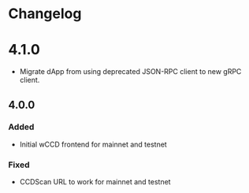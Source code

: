 # Changelog

# 4.1.0

-   Migrate dApp from using deprecated JSON-RPC client to new gRPC client.

## 4.0.0

### Added

-   Initial wCCD frontend for mainnet and testnet

### Fixed

-   CCDScan URL to work for mainnet and testnet
